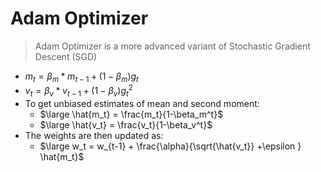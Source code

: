 # Adam Optimizer

> Adam Optimizer is a more advanced variant of Stochastic Gradient Descent (SGD)

  - $m_t = \beta_m * m_{t-1} + (1-\beta_m) g_t$
  - $v_t = \beta_v * v_{t-1} + (1-\beta_v) g_t^2$
  - To get unbiased estimates of mean and second moment:
    - $\large \hat{m_t} = \frac{m_t}{1-\beta_m^t}$
    - $\large \hat{v_t} = \frac{v_t}{1-\beta_v^t}$
  - The weights are then updated as:
    - $\large w_t = w_{t-1} + \frac{\alpha}{\sqrt{\hat{v_t}} +\epsilon } \hat{m_t}$




